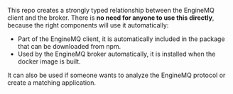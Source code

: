 
This repo creates a strongly typed relationship between the EngineMQ client and the broker. There is **no need for anyone to use this directly**, because the right components will use it automatically:

- Part of the EngineMQ client, it is automatically included in the package that can be downloaded from npm.
- Used by the EngineMQ broker automatically, it is installed when the docker image is built.

It can also be used if someone wants to analyze the EngineMQ protocol or create a matching application.
